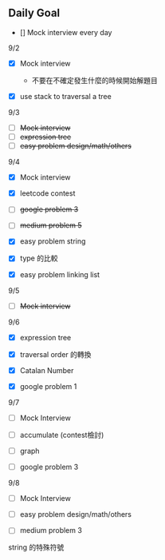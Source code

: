 ## Daily Goal

- [] Mock interview every day

9/2
- [X] Mock interview
    * 不要在不確定發生什麼的時候開始解題目
- [X] use stack to traversal a tree



9/3
- [ ] ~~Mock interview~~
- [ ] ~~expression tree~~
- [ ] ~~easy problem design/math/others~~

9/4
- [X] Mock interview
- [X] leetcode contest
- [ ] ~~google problem 3~~
- [ ] ~~medium problem 5~~
- [X] easy problem string 
- [X] type 的比較
- [X] easy problem linking list


9/5
- [ ] ~~Mock interview~~


9/6
- [X] expression tree
- [X] traversal order 的轉換
- [X] Catalan Number
- [X] google problem 1


9/7
- [ ] Mock Interview
- [ ] accumulate (contest檢討)
- [ ] graph
- [ ] google problem 3


9/8
- [ ] Mock Interview
- [ ] easy problem design/math/others
- [ ] medium problem 3


string 的特殊符號